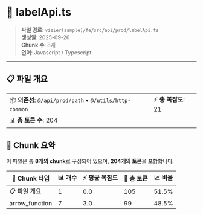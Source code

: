 # 📄 labelApi.ts

> **파일 경로**: `vizier(sample)/fe/src/api/prod/labelApi.ts`  
> **생성일**: 2025-09-26  
> **Chunk 수**: 8개  
> **언어**: Javascript / Typescript
---


## 📋 파일 개요

| | |
|--|--|
| 📦 **의존성**: `@/api/prod/path` • `@/utils/http-common` | ⚡ **총 복잡도**: 21 |
| 📊 **총 토큰 수**: 204 |  |






## 🧩 Chunk 요약

이 파일은 총 **8개의 chunk**로 구성되어 있으며, **204개의 토큰**을 포함합니다.

| 🧩 Chunk 타입 | 📊 개수 | ⚡ 평균 복잡도 | 📝 총 토큰 | 📈 비율 |
|---------------|--------|-------------|----------|--------|
| 📋 파일 개요 | 1 | 0.0 | 105 | 51.5% |
| arrow_function | 7 | 3.0 | 99 | 48.5% |

